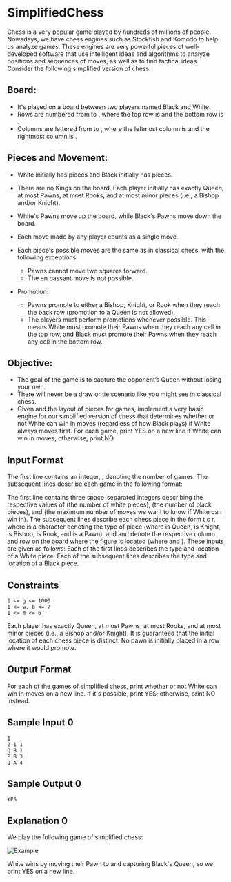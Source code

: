 # SimplifiedChess

Chess is a very popular game played by hundreds of millions of people. Nowadays, we have chess engines such as Stockfish and Komodo to help us analyze games. These engines are very powerful pieces of well-developed software that use intelligent ideas and algorithms to analyze positions and sequences of moves, as well as to find tactical ideas. Consider the following simplified version of chess:

## Board:
- It's played on a  board between two players named Black and White.
- Rows are numbered from  to , where the top row is  and the bottom row is .
- Columns are lettered from  to , where the leftmost column is  and the rightmost column is .

## Pieces and Movement:
- White initially has  pieces and Black initially has  pieces.
- There are no Kings on the board. Each player initially has exactly  Queen, at most  Pawns, at most  Rooks, and at most  minor pieces (i.e., a Bishop and/or Knight).
- White's Pawns move up the board, while Black's Pawns move down the board.
- Each move made by any player counts as a single move.
- Each piece's possible moves are the same as in classical chess, with the following exceptions:
    - Pawns cannot move two squares forward.
    - The en passant move is not possible.

- Promotion:
    - Pawns promote to either a Bishop, Knight, or Rook when they reach the back row (promotion to a Queen is not allowed).
    - The players must perform promotions whenever possible. This means White must promote their Pawns when they reach any cell in the top row, and Black must promote their Pawns when they reach any cell in the bottom row.

## Objective:
- The goal of the game is to capture the opponent’s Queen without losing your own.
- There will never be a draw or tie scenario like you might see in classical chess.
- Given  and the layout of pieces for  games, implement a very basic engine for our simplified version of chess that determines whether or not White can win in  moves (regardless of how Black plays) if White always moves first. For each game, print YES on a new line if White can win in  moves; otherwise, print NO.

## Input Format

The first line contains an integer, , denoting the number of games. The subsequent lines describe each game in the following format:

The first line contains three space-separated integers describing the respective values of  (the number of white pieces),  (the number of black pieces), and  (the maximum number of moves we want to know if White can win in).
The  subsequent lines describe each chess piece in the form t c r, where  is a character  denoting the type of piece (where  is Queen,  is Knight,  is Bishop,  is Rook, and  is a Pawn), and  and  denote the respective column and row on the board where the figure is located (where  and ). These inputs are given as follows:
Each of the first  lines describes the type and location of a White piece.
Each of the subsequent  lines describes the type and location of a Black piece.

## Constraints

    1 <= g <= 1000
    1 <= w, b <= 7
    1 <= m <= 6

Each player has exactly  Queen, at most  Pawns, at most  Rooks, and at most  minor pieces (i.e., a Bishop and/or Knight).
It is guaranteed that the initial location of each chess piece is distinct.
No pawn is initially placed in a row where it would promote.

## Output Format

For each of the  games of simplified chess, print whether or not White can win in  moves on a new line. If it's possible, print YES; otherwise, print NO instead.

## Sample Input 0

    1
    2 1 1
    Q B 1
    P B 3
    Q A 4

## Sample Output 0

    YES

## Explanation 0

We play the following  game of simplified chess:

![Example](https://s3.amazonaws.com/hr-challenge-images/0/1482224890-c016aaa945-simplified-chess-ii-.png)

White wins by moving their Pawn to  and capturing Black's Queen, so we print YES on a new line.
